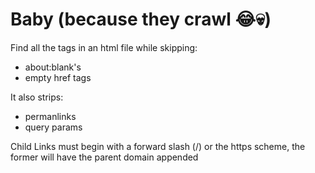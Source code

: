 # Baby (because they crawl 😂💀)

Find all the <a/> tags in an html file while skipping:

- about:blank's
- empty href tags

It also strips:

- permanlinks
- query params

Child Links must begin with a forward slash (/) or the https scheme, the former will have the parent domain appended

